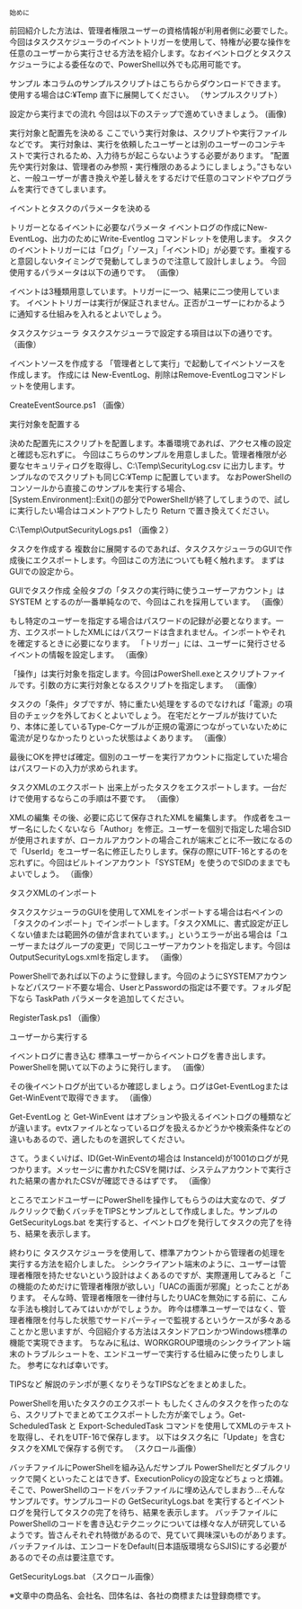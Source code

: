  `始めに`

前回紹介した方法は、管理者権限ユーザーの資格情報が利用者側に必要でした。
今回はタスクスケジューラのイベントトリガーを使用して、特権が必要な操作を任意のユーザーから実行させる方法を紹介します。なおイベントログとタスクスケジューラによる委任なので、PowerShell以外でも応用可能です。

サンプル
本コラムのサンプルスクリプトはこちらからダウンロードできます。使用する場合はC:¥Temp 直下に展開してください。
（サンプルスクリプト）

設定から実行までの流れ
今回は以下のステップで進めていきましょう。
(画像)

実行対象と配置先を決める
ここでいう実行対象は、スクリプトや実行ファイルなどです。
実行対象は、実行を依頼したユーザーとは別のユーザーのコンテキストで実行されるため、入力待ちが起こらないようする必要があります。
”配置先や実行対象は、管理者のみ参照・実行権限のあるようにしましょう。”さもないと、一般ユーザーが書き換えや差し替えをするだけで任意のコマンドやプログラムを実行できてしまいます。

イベントとタスクのパラメータを決める

トリガーとなるイベントに必要なパラメータ
イベントログの作成にNew-EventLog、出力のためにWrite-Eventlog コマンドレットを使用します。
タスクのイベントトリガーには「ログ」「ソース」「イベントID」が必要です。重複すると意図しないタイミングで発動してしまうので注意して設計しましょう。
今回使用するパラメータは以下の通りです。
（画像）

イベントは3種類用意しています。トリガーに一つ、結果に二つ使用しています。
イベントトリガーは実行が保証されません。正否がユーザーにわかるように通知する仕組みを入れるとよいでしょう。

タスクスケジューラ
タスクスケジューラで設定する項目は以下の通りです。
（画像）

イベントソースを作成する
「管理者として実行」で起動してイベントソースを作成します。
作成には New-EventLog、削除はRemove-EventLogコマンドレットを使用します。

CreateEventSource.ps1
（画像）

実行対象を配置する

決めた配置先にスクリプトを配置します。本番環境であれば、アクセス権の設定と確認も忘れずに。
今回はこちらのサンプルを用意しました。管理者権限が必要なセキュリティログを取得し、C:\Temp\SecurityLog.csv に出力します。サンプルなのでスクリプトも同じC:¥Temp に配置しています。
なおPowerShellのコンソールから直接このサンプルを実行する場合、[System.Environment]::Exit()の部分でPowerShellが終了してしまうので、試しに実行したい場合はコメントアウトしたり Return で置き換えてください。

C:\Temp\OutputSecurityLogs.ps1
（画像２）

タスクを作成する
複数台に展開するのであれば、タスクスケジューラのGUIで作成後にエクスポートします。今回はこの方法についても軽く触れます。
まずはGUIでの設定から。

GUIでタスク作成
全般タブの「タスクの実行時に使うユーザーアカウント」は SYSTEM とするのが一番単純なので、今回はこれを採用しています。
（画像）

もし特定のユーザーを指定する場合はパスワードの記録が必要となります。一方、エクスポートしたXMLにはパスワードは含まれません。インポートやそれを確定するときに必要になります。
「トリガー」には、ユーザーに発行させるイベントの情報を設定します。
（画像）

「操作」は実行対象を指定します。今回はPowerShell.exeとスクリプトファイルです。引数の方に実行対象となるスクリプトを指定します。
（画像）

タスクの「条件」タブですが、特に重たい処理をするのでなければ「電源」の項目のチェックを外しておくとよいでしょう。
在宅だとケーブルが抜けていたり、本体に差しているType-Cケーブルが正規の電源につながっていないために電流が足りなかったりといった状態はよくあります。
（画像）

最後にOKを押せば確定。個別のユーザーを実行アカウントに指定していた場合はパスワードの入力が求められます。

タスクXMLのエクスポート
出来上がったタスクをエクスポートします。一台だけで使用するならこの手順は不要です。
（画像）

XMLの編集
その後、必要に応じて保存されたXMLを編集します。
作成者をユーザー名にしたくないなら「Author」を修正。ユーザーを個別で指定した場合SIDが使用されますが、ローカルアカウントの場合これが端末ごとに不一致になるので「UserId」をユーザー名に修正したりします。保存の際にUTF-16とするのを忘れずに。今回はビルトインアカウント「SYSTEM」を使うのでSIDのままでもよいでしょう。
（画像）

タスクXMLのインポート

タスクスケジューラのGUIを使用してXMLをインポートする場合は右ペインの「タスクのインポート」でインポートします。「タスクXMLに、書式設定が正しくない値または範囲外の値が含まれています。」というエラーが出る場合は「ユーザーまたはグループの変更」で同じユーザーアカウントを指定します。今回はOutputSecurityLogs.xmlを指定します。
（画像）

PowerShellであれば以下のように登録します。今回のようにSYSTEMアカウントなどパスワード不要な場合、UserとPasswordの指定は不要です。フォルダ配下なら TaskPath パラメータを追加してください。

RegisterTask.ps1
（画像）

ユーザーから実行する

イベントログに書き込む
標準ユーザーからイベントログを書き出します。PowerShellを開いて以下のように発行します。
（画像）

その後イベントログが出ているか確認しましょう。ログはGet-EventLogまたはGet-WinEventで取得できます。
（画像）

Get-EventLog と Get-WinEvent はオプションや扱えるイベントログの種類などが違います。evtxファイルとなっているログを扱えるかどうかや検索条件などの違いもあるので、適したものを選択してください。

さて。うまくいけば、ID(Get-WinEventの場合は InstanceId)が1001のログが見つかります。メッセージに書かれたCSVを開けば、システムアカウントで実行された結果の書かれたCSVが確認できるはずです。
（画像）

ところでエンドユーザーにPowerShellを操作してもらうのは大変なので、ダブルクリックで動くバッチをTIPSとサンプルとして作成しました。サンプルの GetSecurityLogs.bat を実行すると、イベントログを発行してタスクの完了を待ち、結果を表示します。

終わりに
タスクスケジューラを使用して、標準アカウントから管理者の処理を実行する方法を紹介しました。
シンクライアント端末のように、ユーザーは管理者権限を持たせないという設計はよくあるのですが、実際運用してみると「この機能のためだけに管理者権限が欲しい」「UACの画面が邪魔」とったことがあります。
そんな時、管理者権限を一律付与したりUACを無効にする前に、こんな手法も検討してみてはいかがでしょうか。
昨今は標準ユーザーではなく、管理者権限を付与した状態でサードパーティーで監視するというケースが多々あることかと思いますが、今回紹介する方法はスタンドアロンかつWindows標準の機能で実現できます。
ちなみに私は、WORKGROUP環境のシンクライアント端末のトラブルシュートを、エンドユーザーで実行する仕組みに使ったりしました。
参考になれば幸いです。

TIPSなど
解説のテンポが悪くなりそうなTIPSなどをまとめました。

PowerShellを用いたタスクのエクスポート
もしたくさんのタスクを作ったのなら、スクリプトでまとめてエクスポートした方が楽でしょう。Get-ScheduledTask と Export-ScheduledTask コマンドを使用してXMLのテキストを取得し、それをUTF-16で保存します。
以下はタスク名に「Update」を含むタスクをXMLで保存する例です。
（スクロール画像）

バッチファイルにPowerShellを組み込んだサンプル
PowerShellだとダブルクリックで開くといったことはできず、ExecutionPolicyの設定などちょっと煩雑。そこで、PowerShellのコードをバッチファイルに埋め込んでしまおう…そんなサンプルです。サンプルコードの GetSecurityLogs.bat を実行するとイベントログを発行してタスクの完了を待ち、結果を表示します。
バッチファイルにPowerShellのコードを書き込むテクニックについては様々な人が研究しているようです。皆さんそれぞれ特徴があるので、見ていて興味深いものがあります。
バッチファイルは、エンコードをDefault(日本語版環境ならSJIS)にする必要があるのでその点は要注意です。

GetSecurityLogs.bat
（スクロール画像）

※文章中の商品名、会社名、団体名は、各社の商標または登録商標です。
